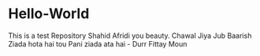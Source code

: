 # Hello-World
This is a test Repository
Shahid Afridi you beauty. Chawal Jiya
Jub Baarish Ziada hota hai tou Pani ziada ata hai - Durr Fittay Moun
